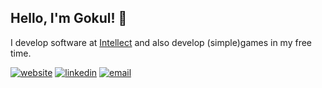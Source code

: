 ## Hello, I'm Gokul! 👋

I develop software at [Intellect](https://intellect.co) and also develop (simple)games in my free time.

[![website](https://flat.badgen.net/badge/website/gokulv.netlify.app/489597)](https://gokulv.netlify.app)
[![linkedin](https://flat.badgen.net/badge/linkedin/gokul-viswanath/0a66c2)](https://www.linkedin.com/in/gokul-viswanath)
[![email](https://flat.badgen.net/badge/email/gokulviswanath[at]protonmail[dot]com/6D49FF)](mailto:gokulviswanath@protonmail.com)
<!--
**1Gokul/1gokul** is a ✨ _special_ ✨ repository because its `README.md` (this file) appears on your GitHub profile.

Here are some ideas to get you started:

- 🔭 I’m currently working on ...
- 🌱 I’m currently learning ...
- 👯 I’m looking to collaborate on ...
- 🤔 I’m looking for help with ...
- 💬 Ask me about ...
- 📫 How to reach me: ...
- 😄 Pronouns: ...
- ⚡ Fun fact: ...
-->
